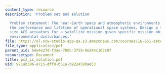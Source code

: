 ```yaml
---
content_type: resource
description: 'Problem set and solution

  Problem statement: The near-Earth space and atmospheric environments strongly influence
  the performance and lifetime of operational space systems. Design a tool that helps
  size ACS actuators for a satellite mission given specific mission objectives and
  environmental disturbances.'
file: https://ol-ocw-studio-app-qa.s3.amazonaws.com/courses/16-851-satellite-engineering-fall-2003/971ab386a715dff9b51ab922459bae53_ps3_cs_solution.pdf
file_type: application/pdf
parent_uid: 54e4e27d-f3ae-708b-3759-0e244c163c0f
resourcetype: Document
title: ps3_cs_solution.pdf
uid: 971ab386-a715-dff9-b51a-b922459bae53
---
```

